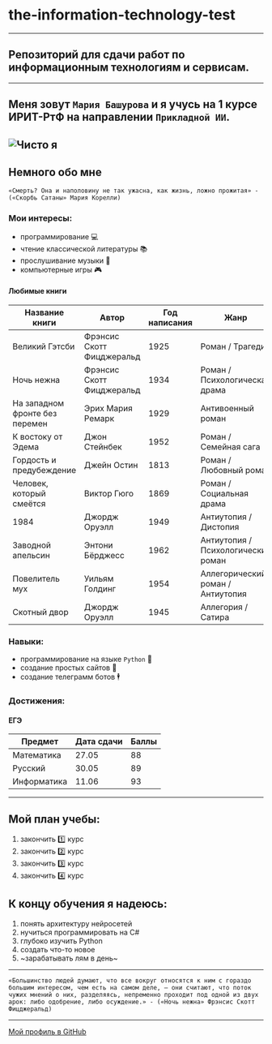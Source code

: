 # the-information-technology-test
---
## Репозиторий для сдачи работ по информационным технологиям и сервисам.
---
## Меня зовут `Мария Башурова` и я учусь на 1 курсе ИРИТ-РтФ на направлении `Прикладной ИИ`.
![Чисто я](https://i.pinimg.com/1200x/3b/85/ed/3b85ed3ca02fb23b393312a822936293.jpg)
---
## Немного обо мне
```
«Смерть? Она и наполовину не так ужасна, как жизнь, ложно прожитая» - («Скорбь Сатаны» Мария Корелли)
```
### Мои интересы:
- программирование 💻 
- чтение классической литературы 📚
- прослушивание музыки 🎵
- компьютерные игры 🎮
#### Любимые книги
| Название книги              | Автор                  | Год написания | Жанр                     |
|-----------------------------|------------------------|---------------|--------------------------|
| Великий Гэтсби              | Фрэнсис Скотт Фицджеральд | 1925          | Роман / Трагедия         |
| Ночь нежна                  | Фрэнсис Скотт Фицджеральд | 1934          | Роман / Психологическая драма |
| На западном фронте без перемен | Эрих Мария Ремарк      | 1929          | Антивоенный роман        |
| К востоку от Эдема          | Джон Стейнбек          | 1952          | Роман / Семейная сага    |
| Гордость и предубеждение    | Джейн Остин            | 1813          | Роман / Любовный роман   |
| Человек, который смеётся    | Виктор Гюго            | 1869          | Роман / Социальная драма |
| 1984                        | Джордж Оруэлл          | 1949          | Антиутопия / Дистопия    |
| Заводной апельсин           | Энтони Бёрджесс        | 1962          | Антиутопия / Психологический роман |
| Повелитель мух              | Уильям Голдинг         | 1954          | Аллегорический роман / Антиутопия |
| Скотный двор                | Джордж Оруэлл          | 1945          | Аллегория / Сатира       |
### Навыки:
- программирование на языке `Python` 🐍
- создание простых сайтов 📝
- создание телеграмм ботов 🕴
### Достижения:
#### ЕГЭ
| Предмет    | Дата сдачи | Баллы  |
|------------|------------|--------|
| Математика | 27.05      | 88     |
| Русский    | 30.05      | 89     |
| Информатика| 11.06      | 93     |
---
## Мой план учебы:
1. закончить 1️⃣ курс 
2. закончить 2️⃣ курс
3. закончить 3️⃣ курс
4. закончить 4️⃣ кур️с

## К концу обучения я надеюсь:
1. понять архитектуру нейросетей
2. нучиться программировать на C#
3. глубоко изучить Python
4. создать что-то новое
5. ~зарабатывать лям в день~
---
```
«Большинство людей думают, что все вокруг относятся к ним с гораздо большим интересом, чем есть на самом деле, — они считают, что поток чужих мнений о них, разделяясь, непременно проходит под одной из двух арок: либо одобрение, либо осуждение.» - («Ночь нежна» Фрэнсис Скотт Фицджеральд)
```
---
[Мой профиль в GitHub](https://github.com/lelooouch)

